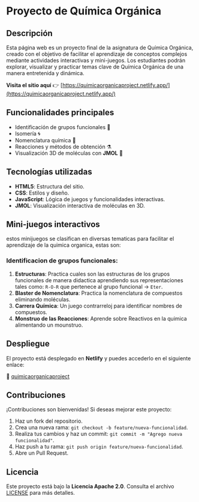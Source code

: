 # Proyecto de Química Orgánica


## Descripción

Esta página web es un proyecto final de la asignatura de Química Orgánica, creado con el objetivo de facilitar el aprendizaje de conceptos complejos mediante actividades interactivas y mini-juegos. Los estudiantes podrán explorar, visualizar y practicar temas clave de Química Orgánica de una manera entretenida y dinámica.

**Visita el sitio aquí** 👉 [https://quimicaorganicaproject.netlify.app/](https://quimicaorganicaproject.netlify.app/)

## Funcionalidades principales

- Identificación de grupos funcionales 🧪
- Isomería 🌀
- Nomenclatura química 🧬
- Reacciones y métodos de obtención ⚗️
- Visualización 3D de moléculas con **JMOL** 🧊

## Tecnologías utilizadas

- **HTML5**: Estructura del sitio.
- **CSS**: Estilos y diseño.
- **JavaScript**: Lógica de juegos y funcionalidades interactivas.
- **JMOL**: Visualización interactiva de moléculas en 3D.

## Mini-juegos interactivos
estos minijuegos se clasifican en diversas tematicas para facilitar el aprendizaje de la quimica organica, estas son:
### Identificacion de grupos funcionales:
1. **Estructuras**: Practica cuales son las estructuras de los grupos funcionales de manera didactica aprendiendo sus representaciones tales como: `R-O-R` que pertenece al grupo funcional -> `Eter`.
2. **Blaster de Nomenclatura**: Practica la nomenclatura de compuestos eliminando moléculas.
3. **Carrera Química**: Un juego contrarreloj para identificar nombres de compuestos.
4. **Monstruo de las Reacciones**: Aprende sobre Reactivos en la quimica alimentando un mounstruo.

## Despliegue

El proyecto está desplegado en **Netlify** y puedes accederlo en el siguiente enlace:

🔗 [quimicaorganicaproject](https://quimicaorganicaproject.netlify.app/)

## Contribuciones

¡Contribuciones son bienvenidas! Si deseas mejorar este proyecto:

1. Haz un fork del repositorio.
2. Crea una nueva rama: `git checkout -b feature/nueva-funcionalidad`.
3. Realiza tus cambios y haz un commit: `git commit -m "Agrego nueva funcionalidad"`.
4. Haz push a tu rama: `git push origin feature/nueva-funcionalidad`.
5. Abre un Pull Request.

## Licencia

Este proyecto está bajo la **Licencia Apache 2.0**. Consulta el archivo [LICENSE](./LICENSE) para más detalles.

